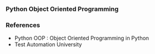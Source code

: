 ### Python Object Oriented Programming 




### References 


* Python OOP : Object Oriented Programming in Python
* Test Automation University

